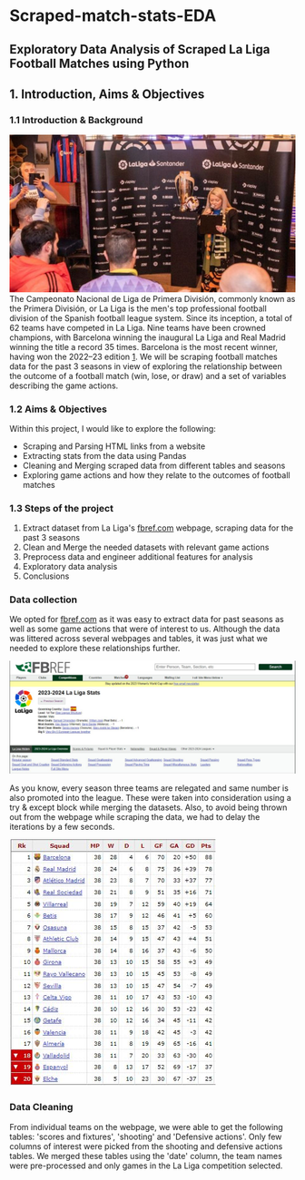 # Scraped-match-stats-EDA
## Exploratory Data Analysis of Scraped La Liga Football Matches using Python

## 1. Introduction, Aims & Objectives

### 1.1 Introduction & Background

![](LaLiga.JPG)
The Campeonato Nacional de Liga de Primera División,  commonly known as the Primera División, or La Liga is the men's top professional football division of the Spanish football league system.
Since its inception, a total of 62 teams have competed in La Liga. Nine teams have been crowned champions, with Barcelona winning the inaugural La Liga and Real Madrid winning the title a record 35 times. Barcelona is the most recent winner, having won the 2022–23 edition [1](https://en.wikipedia.org/wiki/La_Liga). 
We will be scraping football matches data for the past 3 seasons in view of exploring the relationship between the outcome of a football match (win, lose, or draw) and a set of variables describing the game actions.

### 1.2 Aims & Objectives
Within this project, I would like to explore the following:
- Scraping and Parsing HTML links from a website
- Extracting stats from the data using Pandas
- Cleaning and Merging scraped data from different tables and seasons
- Exploring game actions and how they relate to the outcomes of football matches

### 1.3 Steps of the project

1. Extract dataset from La Liga's [fbref.com](https://fbref.com/en/comps/12/2022-2023/2022-2023-La-Liga-Stats) webpage, scraping data for the past 3 seasons
2. Clean and Merge the needed datasets with relevant game actions
3. Preprocess data and engineer additional features for analysis
4. Exploratory data analysis
5. Conclusions

### Data collection
We opted for [fbref.com](https://fbref.com/en/comps/12/2022-2023/2022-2023-La-Liga-Stats) as it was easy to extract data for past seasons as well as some game actions that were of interest to us. Although the data was littered across several webpages and tables, it was just what we needed to explore these relationships further.

![](fbref.JPG)

As you know, every season three teams are relegated and same number is also promoted into the league. These were taken into consideration using a try & except block while merging the datasets. Also, to avoid being thrown out from the webpage while scraping the data, 
we had to delay the iterations by a few seconds.

![](fbref2.JPG)

### Data Cleaning
From individual teams on the webpage, we were able to get the following tables: 'scores and fixtures', 'shooting' and 'Defensive actions'.
Only few columns of interest were picked from the shooting and defensive actions tables.
We merged these tables using the 'date' column, the team names were pre-processed and only games in the La Liga competition selected.


